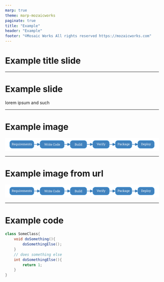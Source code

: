```yaml
---
marp: true
theme: marp-mozaicworks
paginate: true
title: "Example"
header: "Example"
footer: "©Mosaic Works All rights reserved https://mozaicworks.com"
---
```


# Example title slide

---

# Example slide 

lorem ipsum and such

---

# Example image

![](./dev-process.png)

---

# Example image from url

![](https://raw.githubusercontent.com/MozaicWorks/MW-slides-theme/refs/heads/master/dev-process.png)

---

# Example code

```java
class SomeClass{
    void doSomething(){
        doSomethingElse();
    }
    // does something else
    int doSomethingElse(){
        return 1;
    }
}
```